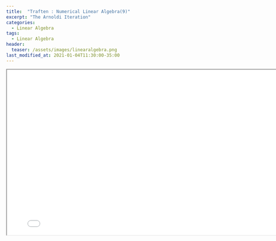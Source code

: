 ```yaml
---
title:  "Traften : Numerical Linear Algebra(9)"
excerpt: "The Arnoldi Iteration"
categories:
  - Linear Algebra
tags:
  - Linear Algebra
header:
  teaser: /assets/images/linearalgebra.png
last_modified_at: 2021-01-04T11:30:00-35:00
---
```


<iframe src = "/ViewerJS/#../assets/pdf/Lecture 33. The Arnoldi Iteration.pdf" width='800' height='450' allowfullscreen webkitallowfullscreen></iframe>